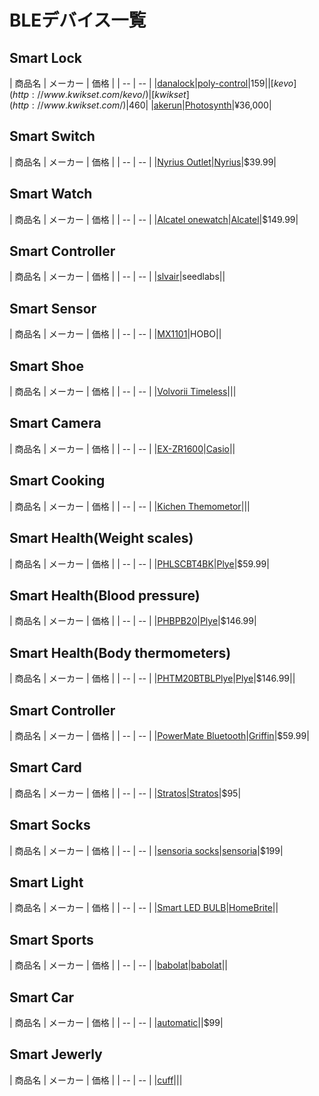 # BLEデバイス一覧

## Smart Lock

| 商品名 | メーカー | 価格 |
| -- | -- |
|[danalock](http://www.danalock.com/)|[poly-control](http://www.danalock.com/#poly-control)|$159|
|[kevo](http://www.kwikset.com/kevo/)|[kwikset](http://www.kwikset.com/)|$460|
|[akerun](http://akerun.com/)|[Photosynth]()|¥36,000|

## Smart Switch

| 商品名 | メーカー | 価格 |
| -- | -- |
|[Nyrius Outlet](http://nyrius.com/product/Smart_Switch_Wireless_Power_Outlet.eng-25.html)|[Nyrius](http://nyrius.com/)|$39.99|

## Smart Watch

| 商品名 | メーカー | 価格 |
| -- | -- |
|[Alcatel onewatch](http://www.alcatelonetouch.ca/ALCATEL-ONETOUCH-Watch-Small-Medium/dp/B00VF3WPZO)|[Alcatel](http://www.alcatelonetouch.ca/ALCATEL-ONETOUCH-Watch-Small-Medium/dp/B00VF3WPZO)|$149.99|

## Smart Controller

| 商品名 | メーカー | 価格 |
| -- | -- |
|[slvair](https://silvair.com/#home)|seedlabs||

## Smart Sensor


| 商品名 | メーカー | 価格 |
| -- | -- |
|[MX1101](http://www.onsetcomp.com/products/data-loggers/MX1101)|HOBO||

## Smart Shoe

| 商品名 | メーカー | 価格 |
| -- | -- |
|[Volvorii Timeless](https://www.indiegogo.com/projects/volvorii-timeless)|||

## Smart Camera

| 商品名 | メーカー | 価格 |
| -- | -- |
|[EX-ZR1600](http://casio.jp/dc/products/ex_zr1600/)|[Casio](http://casio.jp/)||

## Smart Cooking

| 商品名 | メーカー | 価格 |
| -- | -- |
|[Kichen Themometor](http://idevicesinc.com/creations/)|||

## Smart Health(Weight scales)

| 商品名 | メーカー | 価格 |
| -- | -- |
|[PHLSCBT4BK](http://www.pyleaudio.com/products/Health-and-Fitness/Weight-Scales)|[Plye](http://www.pyleaudio.com)|$59.99|

## Smart Health(Blood pressure)
| 商品名 | メーカー | 価格 |
| -- | -- |
|[PHBPB20](http://www.pyleaudio.com/sku/PHBPB20/Bluetooth-Blood-Pressure-Monitor-with-Downloadable-Health-Tracking-App)|[Plye](http://www.pyleaudio.com)|$146.99|

## Smart Health(Body thermometers)
| 商品名 | メーカー | 価格 |
| -- | -- |
|[PHTM20BTBL](http://www.pyleaudio.com/sku/PHTM20BTBL/Bluetooth-Infrared-Ear-and-Body-Digital-Thermometer-with-Downloadable-Pyle-Health-Application,-LCD-Display-and-Safe-for-All-Ages)[Plye](http://www.pyleaudio.com)|[Plye](http://www.pyleaudio.com)|$146.99||

## Smart Controller
| 商品名 | メーカー | 価格 |
| -- | -- |
|[PowerMate Bluetooth](http://griffintechnology.com/powermate-bluetooth)|[Griffin](http://griffintechnology.com/)|$59.99|

## Smart Card

| 商品名 | メーカー | 価格 |
| -- | -- |
|[Stratos](https://stratoscard.com/)|[Stratos](https://stratoscard.com/)|$95|

## Smart Socks
| 商品名 | メーカー | 価格 |
| -- | -- |
|[sensoria socks](http://www.sensoriafitness.com/Technology)|[sensoria](http://www.sensoriafitness.com)|$199|

## Smart Light
| 商品名 | メーカー | 価格 |
| -- | -- |
|[Smart LED BULB](http://www.feit.com/homebrite/index.html)|[HomeBrite](http://www.feit.com/homebrite/index.html)||

## Smart Sports
| 商品名 | メーカー | 価格 |
| -- | -- |
|[babolat](http://www.babolat.jp/)|[babolat](http://www.babolat.jp/)||

## Smart Car
| 商品名 | メーカー | 価格 |
| -- | -- |
|[automatic](https://www.automatic.com/)||$99|

## Smart Jewerly
| 商品名 | メーカー | 価格 |
| -- | -- |
|[cuff](https://cuff.io/)|||








